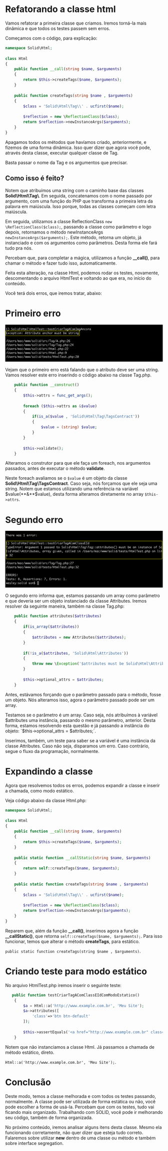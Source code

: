 # Refatorando a classe html

Vamos refatorar a primeira classe que criamos. Iremos torná-la mais dinâmica e que todos os testes passem sem erros.

Começamos com o código, para explicação:

```php
namespace Solid\Html;

class Html
{
    public function __call(string $name, $arguments)
    {
        return $this->createTags($name, $arguments);
    }

    public function createTags(string $name , $arguments)
    {
        $class = 'Solid\Html\Tag\\' . ucfirst($name);

        $reflection = new \ReflectionClass($class);
        return $reflection->newInstanceArgs($arguments);
    }
}
```

Apagamos todos os métodos que havíamos criado, anteriormente, e fizemos de uma forma dinâmica. 
Isso quer dizer que agora você pode, através desta classe, executar qualquer classe de Tag.

Basta passar o nome da Tag e os argumentos que precisar.

## Como isso é feito?

Notem que atribuímos uma string com o caminho base das classes **Solid\Html\Tag\\**. Em seguida, concatenamos com o nome passado por argumento, com uma função do PHP que transforma a primeira letra da palavra em maiúscula. Isso porque, todas as classes começam com letra maiúscula.

Em seguida, utilizamos a classe ReflectionClass `new \ReflectionClass($class);`, passando a classe como parâmetro e logo depois, retornamos o método newInstanceArgs `newInstanceArgs($arguments);`. 
Este método, retorna um objeto, já instanciado e com os argumentos como parâmetros. Desta forma ele fará tudo pra nós.

Percebam que, para completar a mágica, utilizamos a função **__call()**, para chamar o método e fazer tudo isso, automaticamente.

Feita esta alteração, na classe Html,  podemos rodar os testes, novamente, descomentando o arquivo HtmlTest e voltando ao que era, no início do conteúdo.

Você terá dois erros, que iremos tratar, abaixo:

# Primeiro erro

![phpunit_HtmlTest_erro1](./images/phpunit_HtmlTest_erro1.png "phpunit_HtmlTest_erro1")

Vejam que o primeiro erro está falando que o atributo deve ser uma string. Vamos resolver este erro inserindo o código abaixo na classe Tag.php.

```php
    public function __construct()
    {
        $this->attrs = func_get_args();

        foreach ($this->attrs as &$value)
        {
            if(is_a($value , 'Solid\Html\Tag\TagsContract'))
            {
                $value = (string) $value;
            }
        }

        $this->validate();
    }
```

Alteramos o construtor para que ele faça um foreach, nos argumentos passados, antes de executar o método **validate**.

Neste foreach avaliamos se o `$value` é um objeto da classe **Solid\Html\Tag\TagsContract**. Caso seja, nós forçamos que ele seja uma string. 
Notem que estamos utilizando uma referência na variável $value(**&**$value), desta forma alteramos diretamente no array `$this->attrs`.

# Segundo erro

![phpunit_HtmlTest_erro2](./images/phpunit_HtmlTest_erro2.png "phpunit_HtmlTest_erro2")

O segundo erro informa que, estamos passando um array como parâmetro e que deveria ser um objeto instanciado da classe Attributes. Iremos resolver da seguinte maneira, também na classe Tag.php:

```php
    public function attributes($attributes)
    {
        if(is_array($attributes))
        {
            $attributes = new Attributes($attributes);
        }

        if(!is_a($attributes, 'Solid\Html\Attributes'))
        {
            throw new \Exception('$attributes must be Solid\Html\Attributes instance');
        }

        $this->optional_attrs = $attributes;
    }
```

Antes, estávamos forçando que o parâmetro passado para o método, fosse um objeto. Nós alteramos isso, agora o parâmetro passado pode ser um array.

Testamos se o parâmetro é um array. Caso seja, nós atribuímos à variável $attributes uma instância, passando o mesmo parâmetro, anterior. Desta forma, estamos resolvendo esta questão e já passando a instância do objeto: `$this->optional_attrs = $attributes;`.

Inserimos, também, um teste para saber se  a variável é uma instância da classe Attributes. Caso não seja, disparamos um erro. Caso contrário, segue o fluxo da programação, normalmente.

# Expandindo a classe

Agora que resolvemos todos os erros, podemos expandir a classe e inserir a chamada, como modo estático. 

Veja código abaixo da classe Html.php:

```php
namespace Solid\Html;

class Html
{
    public function __call(string $name, $arguments)
    {
        return $this->createTags($name, $arguments);
    }

    public static function __callStatic(string $name, $arguments)
    {
        return self::createTags($name, $arguments);
    }

    public static function createTags(string $name , $arguments)
    {
        $class = 'Solid\Html\Tag\\' . ucfirst($name);

        $reflection = new \ReflectionClass($class);
        return $reflection->newInstanceArgs($arguments);
    }
}
```

Reparem que, além da função **__call()**, inserimos agora a função **__callStatic()**, que retorna `self::createTags($name, $arguments);`.
Para isso funcionar, temos que alterar o método **createTags**, para estático.

 `public static function createTags(string $name , $arguments)`.

# Criando teste para modo estático

No arquivo HtmlTest.php iremos inserir o seguinte teste:

```php
   public function testCriarTagAComClassEIdComModoEstatico()
    {
        $a = Html::a('http://www.example.com.br', 'Meu Site');
        $a->attributes([
            'class'=>'btn btn-default'
        ]);

        $this->assertEquals('<a href="http://www.example.com.br" class="btn btn-default">Meu Site</a>', $a);
    }
```

Notem que não instanciamos a classe Html. Já passamos a chamada de método estático, direto. 

`Html::a('http://www.example.com.br', 'Meu Site');`.

# Conclusão

Deste modo, temos a classe melhorada e com todos os testes passando, normalmente. 
A classe pode ser utilizada de forma estática ou não, você pode escolher a forma de usá-la. 
Percebam que com os testes, tudo vai ficando mais organizado. 
Trabalhando com SOLID, você pode ir melhorando seu código, também de forma organizada.

No próximo conteúdo, iremos  analisar alguns itens desta classe. 
Mesmo ela funcionando corretamente, não quer dizer que esteja tudo correto. 
Falaremos sobre utilizar **new** dentro de uma classe ou método e também sobre interface segregation.